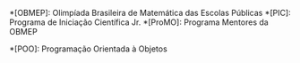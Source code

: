 *[OBMEP]: Olimpíada Brasileira de Matemática das Escolas Públicas
*[PIC]: Programa de Iniciação Científica Jr.
*[ProMO]: Programa Mentores da OBMEP

*[POO]: Programação Orientada à Objetos
